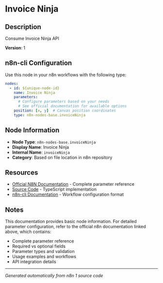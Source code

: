 # Invoice Ninja

## Description

Consume Invoice Ninja API

**Version**: 1

## n8n-cli Configuration

Use this node in your n8n workflows with the following type:

```yaml
nodes:
  - id: ${unique-node-id}
    name: Invoice Ninja
    parameters:
      # Configure parameters based on your needs
      # See official documentation for available options
    position: [x, y]  # Canvas position coordinates
    type: n8n-nodes-base.invoiceNinja
```

## Node Information

- **Node Type**: `n8n-nodes-base.invoiceNinja`
- **Display Name**: Invoice Ninja
- **Internal Name**: `invoiceNinja`
- **Category**: Based on file location in n8n repository

## Resources

- [Official N8N Documentation](https://docs.n8n.io/integrations/builtin/app-nodes/n8n-nodes-base.invoiceninja/) - Complete parameter reference
- [Source Code](https://github.com/n8n-io/n8n/blob/master/packages/nodes-base/nodes/InvoiceNinja/InvoiceNinja.node.ts) - TypeScript implementation
- [n8n-cli Documentation](https://github.com/edenreich/n8n-cli) - Workflow configuration format

## Notes

This documentation provides basic node information. For detailed parameter configuration, 
refer to the official n8n documentation linked above, which contains:

- Complete parameter reference
- Required vs optional fields
- Parameter types and validation
- Usage examples and workflows
- API integration details

---
*Generated automatically from n8n 1 source code*
